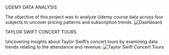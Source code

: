 UDEMY DATA ANALYSIS

The objective of this project was to analyze Udemy course data across four subjects to uncover pricing patterns and subscription trends. 
![Dashboard](https://github.com/user-attachments/assets/b2a044a5-dd5a-454c-abbf-14037de547f8)



TAYLOR SWIFT CONCERT TOURS

Uncovering insights about Taylor Swift’s concert tours by examining data trends relating to the attendance and revenue.
![Taylor Swift Concert Tours](https://github.com/user-attachments/assets/a8df6c48-88a3-4829-a01c-fd35947c12e5)
